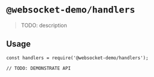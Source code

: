 # `@websocket-demo/handlers`

> TODO: description

## Usage

```
const handlers = require('@websocket-demo/handlers');

// TODO: DEMONSTRATE API
```
